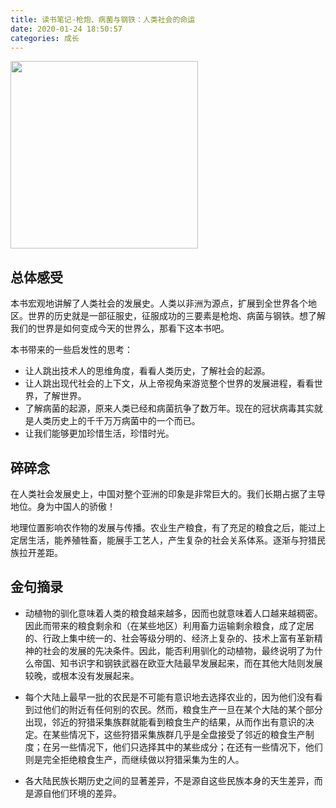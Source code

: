 ```yaml
---
title: 读书笔记-枪炮、病菌与钢铁：人类社会的命运
date: 2020-01-24 18:50:57
categories: 成长
---
```


<img width="300" src="/image/qiangpao.jpg" style="margin: 0 auto;">

## 总体感受

本书宏观地讲解了人类社会的发展史。人类以非洲为源点，扩展到全世界各个地区。世界的历史就是一部征服史，征服成功的三要素是枪炮、病菌与钢铁。想了解我们的世界是如何变成今天的世界么，那看下这本书吧。

本书带来的一些启发性的思考：

- 让人跳出技术人的思维角度，看看人类历史，了解社会的起源。
- 让人跳出现代社会的上下文，从上帝视角来游览整个世界的发展进程，看看世界，了解世界。
- 了解病菌的起源，原来人类已经和病菌抗争了数万年。现在的冠状病毒其实就是人类历史上的千千万万病菌中的一个而已。
- 让我们能够更加珍惜生活，珍惜时光。


## 碎碎念

在人类社会发展史上，中国对整个亚洲的印象是非常巨大的。我们长期占据了主导地位。身为中国人的骄傲！

地理位置影响农作物的发展与传播。农业生产粮食，有了充足的粮食之后，能过上定居生活，能养殖牲畜，能展手工艺人，产生复杂的社会关系体系。逐渐与狩猎民族拉开差距。

## 金句摘录

- 动植物的驯化意味着人类的粮食越来越多，因而也就意味着人口越来越稠密。因此而带来的粮食剩余和（在某些地区）利用畜力运输剩余粮食，成了定居的、行政上集中统一的、社会等级分明的、经济上复杂的、技术上富有革新精神的社会的发展的先决条件。因此，能否利用驯化的动植物，最终说明了为什么帝国、知书识字和钢铁武器在欧亚大陆最早发展起来，而在其他大陆则发展较晚，或根本没有发展起来。

- 每个大陆上最早一批的农民是不可能有意识地去选择农业的，因为他们没有看到过他们的附近有任何别的农民。然而，粮食生产一旦在某个大陆的某个部分出现，邻近的狩猎采集族群就能看到粮食生产的结果，从而作出有意识的决定。在某些情况下，这些狩猎采集族群几乎是全盘接受了邻近的粮食生产制度；在另一些情况下，他们只选择其中的某些成分；在还有一些情况下，他们则是完全拒绝粮食生产，而继续做以狩猎采集为生的人。

- 各大陆民族长期历史之间的显著差异，不是源自这些民族本身的天生差异，而是源自他们环境的差异。
